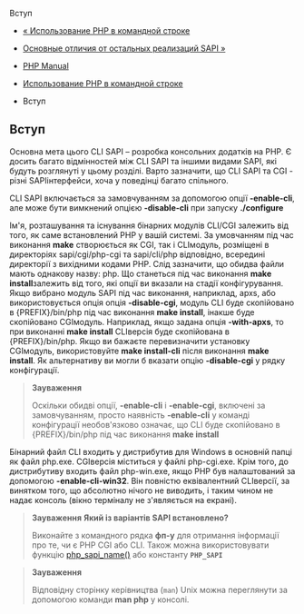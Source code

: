 Вступ

-   [« Использование PHP в командной строке](features.commandline.html)
    
-   [Основные отличия от остальных реализаций SAPI »](features.commandline.differences.html)
    
-   [PHP Manual](index.html)
    
-   [Использование PHP в командной строке](features.commandline.html)
    
-   Вступ
    

## Вступ

Основна мета цього CLI SAPI – розробка консольних додатків на PHP. Є досить багато відмінностей між CLI SAPI та іншими видами SAPI, які будуть розглянуті у цьому розділі. Варто зазначити, що CLI SAPI та CGI - різні SAPIінтерфейси, хоча у поведінці багато спільного.

CLI SAPI включається за замовчуванням за допомогою опції **\-enable-cli**, але може бути вимкнений опцією **\-disable-cli** при запуску **./configure**

Ім'я, розташування та існування бінарних модулів CLI/CGI залежить від того, як саме встановлений PHP у вашій системі. За умовчанням під час виконання **make** створюється як CGI, так і CLIмодуль, розміщені в директоріях sapi/cgi/php-cgi та sapi/cli/php відповідно, всередині директорії з вихідними кодами PHP. Слід зазначити, що обидва файли мають однакову назву: php. Що станеться під час виконання **make install**залежить від того, які опції ви вказали на стадії конфігурування. Якщо вибрано модуль SAPI під час виконання, наприклад, apxs, або використовується опція опція **\-disable-cgi**, модуль CLI буде скопійовано в {PREFIX}/bin/php під час виконання **make install**, інакше буде скопійовано CGIмодуль. Наприклад, якщо задана опція **\-with-apxs**, то при виконанні **make install** CLIверсія буде скопійована в {PREFIX}/bin/php. Якщо ви бажаєте перевизначити установку CGIмодуль, використовуйте **make install-cli** після виконання **make install**. Як альтернативу ви могли б вказати опцію **\-disable-cgi** у рядку конфігурації.

> **Зауваження**
> 
> Оскільки обидві опції, **\-enable-cli** і **\-enable-cgi**, включені за замовчуванням, просто наявність **\-enable-cli** у команді конфігурації необов'язково означає, що CLI буде скопійовано в {PREFIX}/bin/php під час виконання **make install**

Бінарний файл CLI входить у дистрибутив для Windows в основній папці як файл php.exe. CGIверсія міститься у файлі php-cgi.exe. Крім того, до дистрибутиву входить файл php-win.exe, якщо PHP був налаштований за допомогою **\-enable-cli-win32**. Він повністю еквівалентний CLIверсії, за винятком того, що абсолютно нічого не виводить, і таким чином не надає консоль (вікно терміналу не з'являється на екрані).

> **Зауваження** **Який із варіантів SAPI встановлено?**
> 
> Виконайте з командного рядка **фп-у** для отримання інформації про те, чи є PHP CGI або CLI. Також можна використовувати функцію [php\_sapi\_name()](function.php-sapi-name.html) або константу **`PHP_SAPI`**

> **Зауваження**
> 
> Відповідну сторінку керівництва (`man`) Unix можна переглянути за допомогою команди **man php** у консолі.